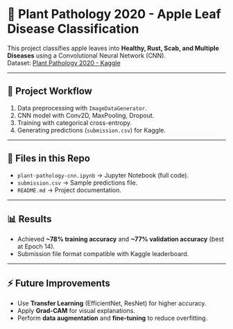 # 🍏 Plant Pathology 2020 - Apple Leaf Disease Classification

This project classifies apple leaves into **Healthy, Rust, Scab, and Multiple Diseases** using a Convolutional Neural Network (CNN).  
Dataset: [Plant Pathology 2020 - Kaggle](https://www.kaggle.com/c/plant-pathology-2020-fgvc7)

---

## 🚀 Project Workflow
1. Data preprocessing with `ImageDataGenerator`.
2. CNN model with Conv2D, MaxPooling, Dropout.
3. Training with categorical cross-entropy.
4. Generating predictions (`submission.csv`) for Kaggle.

---

## 📂 Files in this Repo
- `plant-pathology-cnn.ipynb` → Jupyter Notebook (full code).
- `submission.csv` → Sample predictions file.
- `README.md` → Project documentation.

---

## 📊 Results
- Achieved **~78% training accuracy** and **~77% validation accuracy** (best at Epoch 14).  
- Submission file format compatible with Kaggle leaderboard.  

---

## ⚡ Future Improvements
- Use **Transfer Learning** (EfficientNet, ResNet) for higher accuracy.
- Apply **Grad-CAM** for visual explanations.
- Perform **data augmentation** and **fine-tuning** to reduce overfitting.
